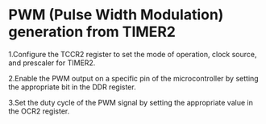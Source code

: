 # PWM (Pulse Width Modulation) generation from TIMER2

1.Configure the TCCR2 register to set the mode of operation, clock source, and prescaler for TIMER2.


2.Enable the PWM output on a specific pin of the microcontroller by setting the appropriate bit in the DDR register.

3.Set the duty cycle of the PWM signal by setting the appropriate value in the OCR2 register.


